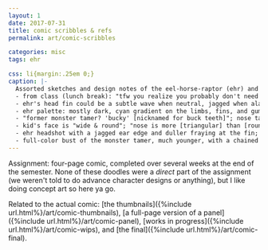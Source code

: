 ```yaml
---
layout: 1
date: 2017-07-31
title: comic scribbles & refs
permalink: art/comic-scribbles

categories: misc
tags: ehr

css: li{margin:.25em 0;}
caption: |-
  Assorted sketches and design notes of the eel-horse-raptor (ehr) and the humans that appear in its comic.
  - from class (lunch break): "tfw you realize you probably don't need to line in Illustrator and could'a been a <em style="font-style:normal;text-transform:uppercase;">lot</em> further along by now". Ehr is displeased.
  - ehr's head fin could be a subtle wave when neutral, jagged when alarmed.
  - ehr palette: mostly dark, cyan gradient on the limbs, fins, and gums. "[Exact colors vary]: grayish tongue, blue fin/eye undertones"
  - "former monster tamer? 'bucky' [nicknamed for buck teeth]"; nose tapers about midway through, "like Ren but sharp/round [lines] reversed"
  - kid's face is "wide & round"; "nose is more [triangular] than [round]; has a "tooth gap + one [tooth] missing"; and is "a dinosaur kid for sure"
  - ehr headshot with a jagged ear edge and duller fraying at the fin; "I got shot," it says, while the caption indicates "old *gunshot* wounds, *not* animal-inflicted"
  - full-color bust of the monster tamer, much younger, with a chained three-eyed mammal mutant on his shoulders
---
```

Assignment: four-page comic, completed over several weeks at the end of the semester. None of these doodles were a *direct* part of the assignment (we weren't told to do advance character designs or anything), but I like doing concept art so here ya go.

Related to the actual comic: [the thumbnails]({%include url.html%}/art/comic-thumbnails), [a full-page version of a panel]({%include url.html%}/art/comic-panel), [works in progress]({%include url.html%}/art/comic-wips), and [the final]({%include url.html%}/art/comic-final).